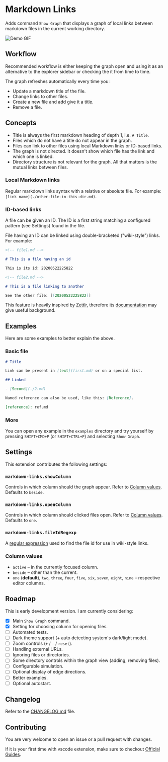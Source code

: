 # Markdown Links

Adds command `Show Graph` that displays a graph of local links between markdown files in the current working directory.

![Demo GIF](demo.gif)

## Workflow

Recommended workflow is either keeping the graph open and using it as an alternative to the explorer sidebar or checking the it from time to time.

The graph refreshes automatically every time you:

- Update a markdown title of the file.
- Change links to other files.
- Create a new file and add give it a title.
- Remove a file.

## Concepts

- Title is always the first markdown heading of depth 1, i.e. `# Title`.
- Files which do not have a title do not appear in the graph.
- Files can link to other files using local Markdown links or ID-based links.
- The graph is not directed. It doesn't show which file has the link and which one is linked.
- Directory structure is not relevant for the graph. All that matters is the mutual links between files.

### Local Markdown links

Regular markdown links syntax with a relative or absolute file. For example: `[link name](./other-file-in-this-dir.md)`.

### ID-based links

A file can be given an ID. The ID is a first string matching a configured pattern (see Settings) found in the file.

File having an ID can be linked using double-bracketed ("wiki-style") links. For example:

```md
<!-- file1.md -->

# This is a file having an id

This is its id: 20200522225822
```

```md
<!-- file2.md -->

# This is a file linking to another

See the other file: [[20200522225822]]
```

This feature is heavily inspired by [Zettlr](https://github.com/Zettlr/Zettlr), therefore its [documentation](https://docs.zettlr.com/en/reference/settings/#the-id-regex) may give useful background.

## Examples

Here are some examples to better explain the above.

### Basic file

```md
# Title

Link can be present in [text](first.md) or on a special list.

## Linked

- [Second](./2.md)

Named reference can also be used, like this: [Reference].

[reference]: ref.md
```

### More

You can open any example in the `examples` directory and try yourself by pressing `SHIFT+CMD+P` (or `SHIFT+CTRL+P`) and selecting `Show Graph`.

## Settings

This extension contributes the following settings:

### `markdown-links.showColumn`

Controls in which column should the graph appear. Refer to [Column values](###column-values). Defaults to `beside`.

### `markdown-links.openColumn`

Controls in which column should clicked files open. Refer to [Column values](###column-values). Defaults to `one`.

### `markdown-links.fileIdRegexp`

A [regular expression](https://developer.mozilla.org/en-US/docs/Web/JavaScript/Guide/Regular_Expressions) used to find the file id for use in wiki-style links.

### Column values

- `active` – in the currently focused column.
- `beside` – other than the current.
- `one` (**default**), `two`, `three`, `four`, `five`, `six`, `seven`, `eight`, `nine` – respective editor columns.

## Roadmap

This is early development version. I am currently considering:

- [x] Main `Show Graph` command.
- [x] Setting for choosing column for opening files.
- [ ] Automated tests.
- [ ] Dark theme support (+ auto detecting system's dark/light mode).
- [ ] Zoom controls (`+` / `-` / `reset`).
- [ ] Handling external URLs.
- [ ] Ignoring files or directories.
- [ ] Some directory controls within the graph view (adding, removing files).
- [ ] Configurable simulation.
- [ ] Optional display of edge directions.
- [ ] Better examples.
- [ ] Optional autostart.

## Changelog

Refer to the [CHANGELOG.md](CHANGELOG.md) file.

## Contributing

You are very welcome to open an issue or a pull request with changes.

If it is your first time with vscode extension, make sure to checkout [Official Guides](https://code.visualstudio.com/api/get-started/your-first-extension).
